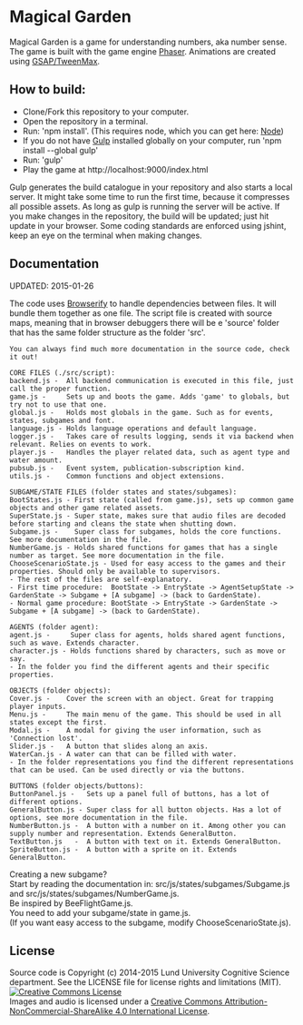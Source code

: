 # Magical Garden
Magical Garden is a game for understanding numbers, aka number sense.<br>
The game is built with the game engine [Phaser](http://phaser.io/).
Animations are created using [GSAP/TweenMax](http://greensock.com/gsap).

## How to build:
* Clone/Fork this repository to your computer.
* Open the repository in a terminal.
* Run: 'npm install'. (This requires node, which you can get here: [Node](http://nodejs.org/))
* If you do not have [Gulp](http://gulpjs.com/) installed globally on your computer, run 'npm install --global gulp'
* Run: 'gulp'
* Play the game at http://localhost:9000/index.html

Gulp generates the build catalogue in your repository and also starts a local server. It might take some time to run the first time, because it compresses all possible assets.
As long as gulp is running the server will be active. If you make changes in the repository, the build will be updated; just hit update in your browser. Some coding standards are enforced using jshint, keep an eye on the terminal when making changes.

## Documentation
UPDATED: 2015-01-26

The code uses [Browserify](http://browserify.org/) to handle dependencies between files. It will bundle them together as one file. The script file is created with source maps, meaning that in browser debuggers there will be e 'source' folder that has the same folder structure as the folder 'src'.

```
You can always find much more documentation in the source code, check it out!

CORE FILES (./src/script):
backend.js -  All backend communication is executed in this file, just call the proper function.
game.js -     Sets up and boots the game. Adds 'game' to globals, but try not to use that one.
global.js -   Holds most globals in the game. Such as for events, states, subgames and font.
language.js - Holds language operations and default language.
logger.js -   Takes care of results logging, sends it via backend when relevant. Relies on events to work.
player.js -   Handles the player related data, such as agent type and water amount.
pubsub.js -   Event system, publication-subscription kind.
utils.js -    Common functions and object extensions.

SUBGAME/STATE FILES (folder states and states/subgames):
BootStates.js - First state (called from game.js), sets up common game objects and other game related assets.
SuperState.js - Super state, makes sure that audio files are decoded before starting and cleans the state when shutting down.
Subgame.js -    Super class for subgames, holds the core functions. See more documentation in the file.
NumberGame.js - Holds shared functions for games that has a single number as target. See more documentation in the file.
ChooseScenarioState.js - Used for easy access to the games and their properties. Should only be available to supervisors.
- The rest of the files are self-explanatory.
- First time procedure:  BootState -> EntryState -> AgentSetupState -> GardenState -> Subgame + [A subgame] -> (back to GardenState).
- Normal game procedure: BootState -> EntryState -> GardenState -> Subgame + [A subgame] -> (back to GardenState).

AGENTS (folder agent):
agent.js -     Super class for agents, holds shared agent functions, such as wave. Extends character.
character.js - Holds functions shared by characters, such as move or say.
- In the folder you find the different agents and their specific properties.

OBJECTS (folder objects):
Cover.js -    Cover the screen with an object. Great for trapping player inputs.
Menu.js -     The main menu of the game. This should be used in all states except the first.
Modal.js -    A modal for giving the user information, such as 'Connection lost'.
Slider.js -   A button that slides along an axis.
WaterCan.js - A water can that can be filled with water.
- In the folder representations you find the different representations that can be used. Can be used directly or via the buttons.

BUTTONS (folder objects/buttons):
ButtonPanel.js -   Sets up a panel full of buttons, has a lot of different options.
GeneralButton.js - Super class for all button objects. Has a lot of options, see more documentation in the file.
NumberButton.js -  A button with a number on it. Among other you can supply number and representation. Extends GeneralButton.
TextButton.js   -  A button with text on it. Extends GeneralButton.
SpriteButton.js -  A button with a sprite on it. Extends GeneralButton.
```


Creating a new subgame?<br>
Start by reading the documentation in: src/js/states/subgames/Subgame.js and src/js/states/subgames/NumberGame.js.<br>
Be inspired by BeeFlightGame.js.<br>
You need to add your subgame/state in game.js.<br>
(If you want easy access to the subgame, modify ChooseScenarioState.js).


## License
Source code is Copyright (c) 2014-2015 Lund University Cognitive Science department. See the LICENSE file for license rights and limitations (MIT).<br>
<a rel="license" href="http://creativecommons.org/licenses/by-nc-sa/4.0/"><img alt="Creative Commons License" style="border-width:0" src="https://i.creativecommons.org/l/by-nc-sa/4.0/88x31.png" /></a><br />Images and audio is licensed under a <a rel="license" href="http://creativecommons.org/licenses/by-nc-sa/4.0/">Creative Commons Attribution-NonCommercial-ShareAlike 4.0 International License</a>.
